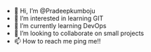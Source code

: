 - 👋 Hi, I’m @Pradeepkumboju
- 👀 I’m interested in learning GIT
- 🌱 I’m currently learning DevOps
- 💞️ I’m looking to collaborate on small projects
- 📫 How to reach me ping me!!  
<!---
Pradeepkumboju/Pradeepkumboju is a ✨ special ✨ repository because its `README.md` (this file) appears on your GitHub profile.
You can click the Preview link to take a look at your changes.
--->
